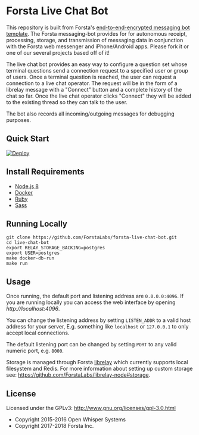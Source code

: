 Forsta Live Chat Bot
========
This repository is built from Forsta's [end-to-end-encrypted messaging bot template](https://github.com/ForstaLabs/messaging-bot).
The Forsta messaging-bot provides for for autonomous receipt, processing, storage, and
transmission of messaging data in conjunction with the Forsta web messenger and iPhone/Android apps.
Please fork it or one of our several projects based off of it!

The live chat bot provides an easy way to configure a question set whose terminal questions send a connection request
to a specified user or group of users. Once a terminal question is reached, the user can request a connection to a
live chat operator. The request will be in the form of a librelay message with a "Connect" button and a complete history
of the chat so far. Once the live chat operator clicks "Connect" they will be added to the existing thread so they can talk 
to the user.

The bot also records all incoming/outgoing messages for debugging purposes.

Quick Start
--------
[![Deploy](https://www.herokucdn.com/deploy/button.svg)](https://heroku.com/deploy?template=https://github.com/ForstaLabs/forsta-live-chat-bot)


Install Requirements
--------
 * [Node.js 8](https://nodejs.org/en/download/)
 * [Docker](https://docs.docker.com/v17.12/install/)
 * [Ruby](https://www.ruby-lang.org/en/documentation/installation/)
 * [Sass](https://sass-lang.com/install)
   

Running Locally
--------
```
git clone https://github.com/ForstaLabs/forsta-live-chat-bot.git
cd live-chat-bot
export RELAY_STORAGE_BACKING=postgres
export USER=postgres
make docker-db-run
make run
```

Usage
--------
Once running, the default port and listening address are `0.0.0.0:4096`.  If
you are running locally you can access the web interface by opening
*http://localhost:4096*.

You can change the listening address by setting `LISTEN_ADDR` to a valid host
address for your server, E.g. something like `localhost` or `127.0.0.1` to only
accept local connections.

The default listening port can be changed by setting `PORT` to any valid
numeric port, e.g. `8000`.

Storage is managed through Forsta
[librelay](https://github.com/ForstaLabs/librelay-node) which currently
supports local filesystem and Redis.  For more information about setting
up custom storage see: https://github.com/ForstaLabs/librelay-node#storage.


License
--------
Licensed under the GPLv3: http://www.gnu.org/licenses/gpl-3.0.html

* Copyright 2015-2016 Open Whisper Systems
* Copyright 2017-2018 Forsta Inc.
